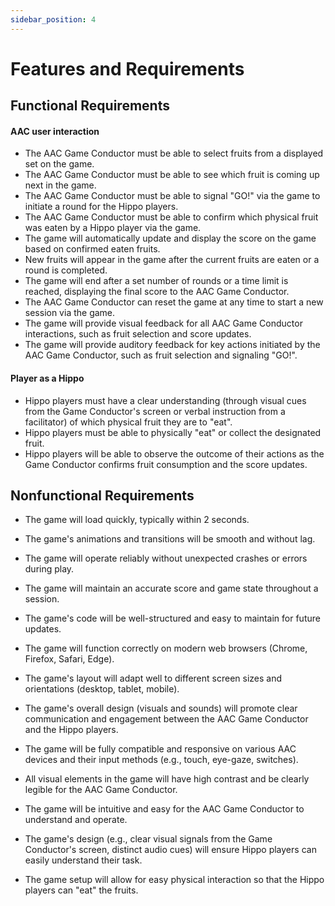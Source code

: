 ```yaml
---
sidebar_position: 4
---
```


# Features and Requirements

## Functional Requirements
#### AAC user interaction
- The AAC Game Conductor must be able to select fruits from a displayed set on the game.
- The AAC Game Conductor must be able to see which fruit is coming up next in the game.
- The AAC Game Conductor must be able to signal "GO!" via the game to initiate a round for the Hippo players.
- The AAC Game Conductor must be able to confirm which physical fruit was eaten by a Hippo player via the game.
- The game will automatically update and display the score on the game based on confirmed eaten fruits.
- New fruits will appear in the game after the current fruits are eaten or a round is completed.
- The game will end after a set number of rounds or a time limit is reached, displaying the final score to the AAC Game Conductor.
- The AAC Game Conductor can reset the game at any time to start a new session via the game.
- The game will provide visual feedback for all AAC Game Conductor interactions, such as fruit selection and score updates.
- The game will provide auditory feedback for key actions initiated by the AAC Game Conductor, such as fruit selection and signaling "GO!".

#### Player as a Hippo
- Hippo players must have a clear understanding (through visual cues from the Game Conductor's screen or verbal instruction from a facilitator) of which physical fruit they are to "eat".
- Hippo players must be able to physically "eat" or collect the designated fruit.
- Hippo players will be able to observe the outcome of their actions as the Game Conductor confirms fruit consumption and the score updates.

## Nonfunctional Requirements

- The game will load quickly, typically within 2 seconds.
- The game's animations and transitions will be smooth and without lag.
- The game will operate reliably without unexpected crashes or errors during play.
- The game will maintain an accurate score and game state throughout a session.
- The game's code will be well-structured and easy to maintain for future updates.
- The game will function correctly on modern web browsers (Chrome, Firefox, Safari, Edge).
- The game's layout will adapt well to different screen sizes and orientations (desktop, tablet, mobile).
- The game's overall design (visuals and sounds) will promote clear communication and engagement between the AAC Game Conductor and the Hippo players.

- The game will be fully compatible and responsive on various AAC devices and their input methods (e.g., touch, eye-gaze, switches).
- All visual elements in the game will have high contrast and be clearly legible for the AAC Game Conductor.
- The game will be intuitive and easy for the AAC Game Conductor to understand and operate.

- The game's design (e.g., clear visual signals from the Game Conductor's screen, distinct audio cues) will ensure Hippo players can easily understand their task.
- The game setup will allow for easy physical interaction so that the Hippo players can "eat" the fruits.


